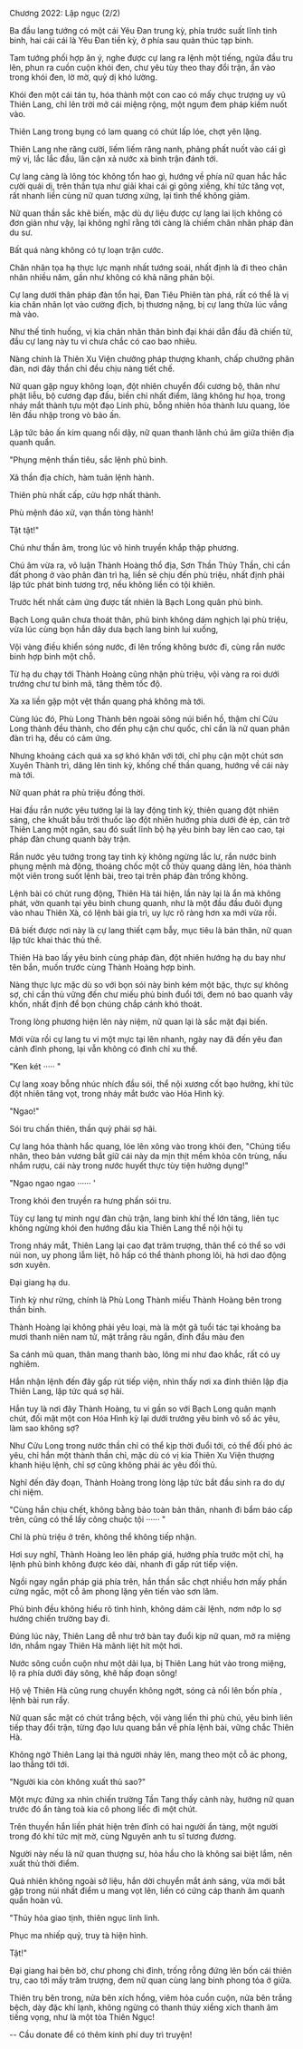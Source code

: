 




Chương 2022: Lập ngục (2/2)


Ba đầu lang tướng có một cái Yêu Đan trung kỳ, phía trước suất lĩnh tinh binh, hai cái cái là Yêu Đan tiền kỳ, ở phía sau quản thúc tạp binh.

Tam tướng phối hợp ăn ý, nghe được cự lang ra lệnh một tiếng, ngửa đầu tru lên, phun ra cuồn cuộn khói đen, chư yêu tùy theo thay đổi trận, ẩn vào trong khói đen, lờ mờ, quỷ dị khó lường.

Khói đen một cái tán tụ, hóa thành một con cao có mấy chục trượng uy vũ Thiên Lang, chỉ lên trời mở cái miệng rộng, một ngụm đem pháp kiếm nuốt vào.

Thiên Lang trong bụng có lam quang có chút lấp lóe, chợt yên lặng.

Thiên Lang nhe răng cười, liếm liếm răng nanh, phảng phất nuốt vào cái gì mỹ vị, lắc lắc đầu, lân cận xả nước xà binh trận đánh tới.

Cự lang càng là lông tóc không tổn hao gì, hướng về phía nữ quan hắc hắc cười quái dị, trên thân tựa như giải khai cái gì gông xiềng, khí tức tăng vọt, rất nhanh liền cùng nữ quan tương xứng, lại tình thế không giảm.

Nữ quan thần sắc khẽ biến, mặc dù dự liệu được cự lang lai lịch không có đơn giản như vậy, lại không nghĩ rằng tới càng là chiếm chân nhân pháp đàn du sư.

Bất quá nàng không có tự loạn trận cước.

Chân nhân tọa hạ thực lực mạnh nhất tướng soái, nhất định là đi theo chân nhân nhiều năm, gần như không có khả năng phản bội.

Cự lang dưới thân pháp đàn tổn hại, Đan Tiêu Phiên tàn phá, rất có thể là vị kia chân nhân lọt vào cường địch, bị thương nặng, bị cự lang thừa lúc vắng mà vào.

Như thế tình huống, vị kia chân nhân thân binh đại khái dẫn đầu đã chiến tử, đầu cự lang này tu vi chưa chắc có cao bao nhiêu.

Nàng chính là Thiên Xu Viện chưởng pháp thượng khanh, chấp chưởng phân đàn, nơi đây thần chỉ đều chịu nàng tiết chế.

Nữ quan gặp nguy không loạn, đột nhiên chuyển đổi cương bộ, thân như phật liễu, bộ cương đạp đấu, biền chỉ nhất điểm, lăng không hư họa, trong nháy mắt thành tựu một đạo Linh phù, bỗng nhiên hóa thành lưu quang, lóe lên đầu nhập trong vò bảo ấn.

Lập tức bảo ấn kim quang nổi dậy, nữ quan thanh lãnh chú âm giữa thiên địa quanh quẩn.

"Phụng mệnh thần tiêu, sắc lệnh phủ binh.

Xã thần địa chích, hàm tuân lệnh hành.

Thiên phù nhất cấp, cửu hợp nhất thành.

Phù mệnh đáo xử, vạn thần tòng hành!

Tật tật!"

Chú như thần âm, trong lúc vô hình truyền khắp thập phương.

Chú âm vừa ra, vô luận Thành Hoàng thổ địa, Sơn Thần Thủy Thần, chỉ cần đất phong ở vào phân đàn trì hạ, liền sẽ chịu đến phù triệu, nhất định phải lập tức phát binh tương trợ, nếu không liền có tội khiên.

Trước hết nhất cảm ứng được tất nhiên là Bạch Long quân phủ binh.

Bạch Long quân chưa thoát thân, phủ binh không dám nghịch lại phù triệu, vừa lúc cùng bọn hắn dây dưa bạch lang binh lui xuống,

Vội vàng điều khiển sóng nước, đi lên trống không bước đi, cùng rắn nước binh hợp binh một chỗ.

Từ hạ du chạy tới Thành Hoàng cũng nhận phù triệu, vội vàng ra roi dưới trướng chư tư binh mã, tăng thêm tốc độ.

Xa xa liền gặp một vệt thần quang phá không mà tới.

Cùng lúc đó, Phù Long Thành bên ngoài sông núi biển hồ, thậm chí Cửu Long thành đều thành, cho đến phụ cận chư quốc, chỉ cần là nữ quan phân đàn trì hạ, đều có cảm ứng.

Nhưng khoảng cách quá xa sợ khó khăn với tới, chỉ phụ cận một chút sơn Xuyên Thành trì, dâng lên tinh kỳ, khống chế thần quang, hướng về cái này mà tới.

Nữ quan phát ra phù triệu đồng thời.

Hai đầu rắn nước yêu tướng lại là lay động tinh kỳ, thiên quang đột nhiên sáng, che khuất bầu trời thuốc lào đột nhiên hướng phía dưới đè ép, cản trở Thiên Lang một ngăn, sau đó suất lĩnh bộ hạ yêu binh bay lên cao cao, tại pháp đàn chung quanh bày trận.

Rắn nước yêu tướng trong tay tinh kỳ không ngừng lắc lư, rắn nước binh phụng mệnh mà động, thoáng chốc một cỗ thủy quang dâng lên, hóa thành một viên trong suốt lệnh bài, treo tại trên pháp đàn trống không.

Lệnh bài có chút rung động, Thiên Hà tái hiện, lần này lại là ẩn mà không phát, vờn quanh tại yêu binh chung quanh, như là một đầu đầu đuôi đụng vào nhau Thiên Xà, có lệnh bài gia trì, uy lực rõ ràng hơn xa mới vừa rồi.

Đã biết được nơi này là cự lang thiết cạm bẫy, mục tiêu là bản thân, nữ quan lập tức khai thác thủ thế.

Thiên Hà bao lấy yêu binh cùng pháp đàn, đột nhiên hướng hạ du bay như tên bắn, muốn trước cùng Thành Hoàng hợp binh.

Nàng thực lực mặc dù so với bọn sói này binh kém một bậc, thực sự không sợ, chỉ cần thủ vững đến chư miếu phủ binh đuổi tới, đem nó bao quanh vây khốn, nhất định để bọn chúng chắp cánh khó thoát.

Trong lòng phương hiện lên này niệm, nữ quan lại là sắc mặt đại biến.

Mới vừa rồi cự lang tu vi một mực tại lên nhanh, ngày nay đã đến yêu đan cảnh đỉnh phong, lại vẫn không có đình chỉ xu thế.

"Ken két ····· "

Cự lang xoay bỗng nhúc nhích đầu sói, thể nội xương cốt bạo hưởng, khí tức đột nhiên tăng vọt, trong nháy mắt bước vào Hóa Hình kỳ.

"Ngao!"

Sói tru chấn thiên, thần quỷ phải sợ hãi.

Cự lang hóa thành hắc quang, lóe lên xông vào trong khói đen, "Chúng tiểu nhân, theo bản vương bắt giữ cái này da mịn thịt mềm khỏa côn trùng, nấu nhắm rượu, cái này trong nước huyết thực tùy tiện hưởng dụng!"

"Ngao ngao ngao ······ '

Trong khói đen truyền ra hưng phấn sói tru.

Tùy cự lang tự mình ngự đàn chủ trận, lang binh khí thế lớn tăng, liên tục không ngừng khói đen hướng đầu kia Thiên Lang thể nội hội tụ

Trong nháy mắt, Thiên Lang lại cao đạt trăm trượng, thân thể có thể so với núi non, uy phong lẫm liệt, hô hấp có thể thành phong lôi, hà hơi dao động sơn xuyên.

Đại giang hạ du.

Tinh kỳ như rừng, chính là Phù Long Thành miếu Thành Hoàng bên trong thần binh.

Thành Hoàng lại không phải yêu loại, mà là một gã tuổi tác tại khoảng ba mươi thanh niên nam tử, mặt trắng râu ngắn, đỉnh đầu màu đen

Sa cánh mũ quan, thân mang thanh bào, lông mi như đao khắc, rất có uy nghiêm.

Hắn nhận lệnh đến đây gấp rút tiếp viện, nhìn thấy nơi xa đỉnh thiên lập địa Thiên Lang, lập tức quá sợ hãi.

Hắn tuy là nơi đây Thành Hoàng, tu vi gần so với Bạch Long quân mạnh chút, đối mặt một con Hóa Hình kỳ lại dưới trướng yêu binh vô số ác yêu, làm sao không sợ?

Như Cửu Long trong nước thần chỉ có thể kịp thời đuổi tới, có thể đối phó ác yêu, chỉ hắn một thành thần chỉ, mặc dù có vị kia Thiên Xu Viện thượng khanh hiệu lệnh, chỉ sợ cũng không phải ác yêu đối thủ.

Nghĩ đến đây đoạn, Thành Hoàng trong lòng lập tức bắt đầu sinh ra do dự chi niệm.

"Cùng hắn chịu chết, không bằng bảo toàn bản thân, nhanh đi bẩm báo cấp trên, cũng có thể lấy công chuộc tội ······ "

Chỉ là phù triệu ở trên, không thể không tiếp nhận.

Hơi suy nghĩ, Thành Hoàng leo lên pháp giá, hướng phía trước một chỉ, hạ lệnh phủ binh không được kéo dài, nhanh đi gấp rút tiếp viện.

Ngồi ngay ngắn pháp giá phía trên, hắn thần sắc chợt nhiều hơn mấy phần cứng ngắc, một cỗ âm phong lặng yên tiến vào sơn lâm.

Phủ binh đều không hiểu rõ tình hình, không dám cãi lệnh, nơm nớp lo sợ hướng chiến trường bay đi.

Đúng lúc này, Thiên Lang dễ như trở bàn tay đuổi kịp nữ quan, mở ra miệng lớn, nhắm ngay Thiên Hà mãnh liệt hít một hơi.

Nước sông cuồn cuộn như một dải lụa, bị Thiên Lang hút vào trong miệng, lộ ra phía dưới đáy sông, khẽ hấp đoạn sông!

Hộ vệ Thiên Hà cũng rung chuyển không ngớt, sóng cả nổi lên bốn phía , lệnh bài run rẩy.

Nữ quan sắc mặt có chút trắng bệch, vội vàng liền thi phù chú, yêu binh liên tiếp thay đổi trận, từng đạo lưu quang bắn về phía lệnh bài, vững chắc Thiên Hà.

Không ngờ Thiên Lang lại thả người nhảy lên, mang theo một cỗ ác phong, lao thẳng tới tới.

"Người kia còn không xuất thủ sao?"

Một mực đứng xa nhìn chiến trường Tần Tang thấy cảnh này, hướng nữ quan trước đó ẩn tàng toà kia cô phong liếc đi một chút.

Trên thuyền hắn liền phát hiện trên đỉnh có hai người ẩn tàng, một người trong đó khí tức mịt mờ, cùng Nguyên anh tu sĩ tương đương.

Người này nếu là nữ quan thượng sư, hỏa hầu cho là không sai biệt lắm, nên xuất thủ thời điểm.

Quả nhiên không ngoài sở liệu, hắn dời chuyển mắt ánh sáng, vừa mới bắt gặp trong núi nhất điểm u mang vọt lên, liền có cứng cáp thanh âm quanh quẩn hoàn vũ.

"Thủy hỏa giao tịnh, thiên ngục linh linh.

Phục ma nhiếp quỷ, truy tà hiện hình.

Tật!"

Đại giang hai bên bờ, chư phong chi đỉnh, trống rỗng đứng lên bốn cái thiên trụ, cao tới mấy trăm trượng, đem nữ quan cùng lang binh phong tỏa ở giữa.

Thiên trụ bên trong, nửa bên xích hồng, viêm hỏa cuồn cuộn, nửa bên trắng bệch, dày đặc khí lạnh, không ngừng có thanh thúy xiềng xích thanh âm tiếng vọng, như là một tòa Thiên Ngục!

--
Cầu donate để có thêm kinh phí duy trì truyện!




